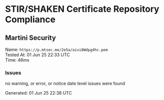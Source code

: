 # STIR/SHAKEN Certificate Repository Compliance

## Martini Security

Name: `https://p.mtsec.me/2e5a/aivi8Wdpg4hc.pem`\
Tested At: 01 Jun 25 22:33 UTC\
Time: 46ms

### Issues

no warning, or error, or notice date level issues were found

Generated: 01 Jun 25 22:38 UTC